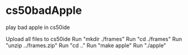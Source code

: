# cs50badApple
play bad apple in cs50ide

Upload all files to cs50ide
Run "mkdir ./frames"
Run "cd ./frames"
Run "unzip ../frames.zip"
Run "cd .."
Run "make apple"
Run "./apple"
